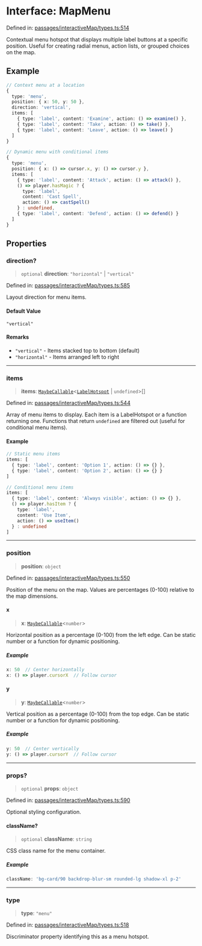# Interface: MapMenu

Defined in: [passages/interactiveMap/types.ts:514](https://github.com/laruss/react-text-game/blob/59d7b8f771aa0b3a193326c59fd60a3d4ca5383b/packages/core/src/passages/interactiveMap/types.ts#L514)

Contextual menu hotspot that displays multiple label buttons at a specific position.
Useful for creating radial menus, action lists, or grouped choices on the map.

## Example

```typescript
// Context menu at a location
{
  type: 'menu',
  position: { x: 50, y: 50 },
  direction: 'vertical',
  items: [
    { type: 'label', content: 'Examine', action: () => examine() },
    { type: 'label', content: 'Take', action: () => take() },
    { type: 'label', content: 'Leave', action: () => leave() }
  ]
}

// Dynamic menu with conditional items
{
  type: 'menu',
  position: { x: () => cursor.x, y: () => cursor.y },
  items: [
    { type: 'label', content: 'Attack', action: () => attack() },
    () => player.hasMagic ? {
      type: 'label',
      content: 'Cast Spell',
      action: () => castSpell()
    } : undefined,
    { type: 'label', content: 'Defend', action: () => defend() }
  ]
}
```

## Properties

### direction?

> `optional` **direction**: `"horizontal"` \| `"vertical"`

Defined in: [passages/interactiveMap/types.ts:585](https://github.com/laruss/react-text-game/blob/59d7b8f771aa0b3a193326c59fd60a3d4ca5383b/packages/core/src/passages/interactiveMap/types.ts#L585)

Layout direction for menu items.

#### Default Value

`"vertical"`

#### Remarks

- `"vertical"` - Items stacked top to bottom (default)
- `"horizontal"` - Items arranged left to right

***

### items

> **items**: [`MaybeCallable`](../type-aliases/MaybeCallable.md)\<[`LabelHotspot`](LabelHotspot.md) \| `undefined`\>[]

Defined in: [passages/interactiveMap/types.ts:544](https://github.com/laruss/react-text-game/blob/59d7b8f771aa0b3a193326c59fd60a3d4ca5383b/packages/core/src/passages/interactiveMap/types.ts#L544)

Array of menu items to display.
Each item is a LabelHotspot or a function returning one.
Functions that return `undefined` are filtered out (useful for conditional menu items).

#### Example

```typescript
// Static menu items
items: [
  { type: 'label', content: 'Option 1', action: () => {} },
  { type: 'label', content: 'Option 2', action: () => {} }
]

// Conditional menu items
items: [
  { type: 'label', content: 'Always visible', action: () => {} },
  () => player.hasItem ? {
    type: 'label',
    content: 'Use Item',
    action: () => useItem()
  } : undefined
]
```

***

### position

> **position**: `object`

Defined in: [passages/interactiveMap/types.ts:550](https://github.com/laruss/react-text-game/blob/59d7b8f771aa0b3a193326c59fd60a3d4ca5383b/packages/core/src/passages/interactiveMap/types.ts#L550)

Position of the menu on the map.
Values are percentages (0-100) relative to the map dimensions.

#### x

> **x**: [`MaybeCallable`](../type-aliases/MaybeCallable.md)\<`number`\>

Horizontal position as a percentage (0-100) from the left edge.
Can be static number or a function for dynamic positioning.

##### Example

```typescript
x: 50  // Center horizontally
x: () => player.cursorX  // Follow cursor
```

#### y

> **y**: [`MaybeCallable`](../type-aliases/MaybeCallable.md)\<`number`\>

Vertical position as a percentage (0-100) from the top edge.
Can be static number or a function for dynamic positioning.

##### Example

```typescript
y: 50  // Center vertically
y: () => player.cursorY  // Follow cursor
```

***

### props?

> `optional` **props**: `object`

Defined in: [passages/interactiveMap/types.ts:590](https://github.com/laruss/react-text-game/blob/59d7b8f771aa0b3a193326c59fd60a3d4ca5383b/packages/core/src/passages/interactiveMap/types.ts#L590)

Optional styling configuration.

#### className?

> `optional` **className**: `string`

CSS class name for the menu container.

##### Example

```typescript
className: 'bg-card/90 backdrop-blur-sm rounded-lg shadow-xl p-2'
```

***

### type

> **type**: `"menu"`

Defined in: [passages/interactiveMap/types.ts:518](https://github.com/laruss/react-text-game/blob/59d7b8f771aa0b3a193326c59fd60a3d4ca5383b/packages/core/src/passages/interactiveMap/types.ts#L518)

Discriminator property identifying this as a menu hotspot.
